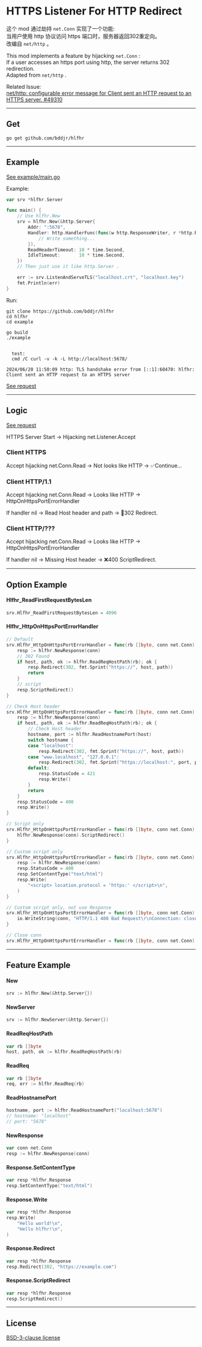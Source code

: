 # HTTPS Listener For HTTP Redirect

这个 mod 通过劫持 `net.Conn` 实现了一个功能:   
当用户使用 http 协议访问 https 端口时，服务器返回302重定向。  
改编自 `net/http` 。  

This mod implements a feature by hijacking `net.Conn` :  
If a user accesses an https port using http, the server returns 302 redirection.  
Adapted from `net/http` .  

Related Issue:  
[net/http: configurable error message for Client sent an HTTP request to an HTTPS server. #49310](https://github.com/golang/go/issues/49310)  


***
## Get
```
go get github.com/bddjr/hlfhr
```


***
## Example
[See example/main.go](example/main.go)  

Example:  
```go
var srv *hlfhr.Server

func main() {
	// Use hlfhr.New
	srv = hlfhr.New(&http.Server{
		Addr: ":5678",
		Handler: http.HandlerFunc(func(w http.ResponseWriter, r *http.Request) {
			// Write something...
		}),
		ReadHeaderTimeout: 10 * time.Second,
		IdleTimeout:       10 * time.Second,
	})
	// Then just use it like http.Server .

	err := srv.ListenAndServeTLS("localhost.crt", "localhost.key")
	fmt.Println(err)
}
```

Run:  
```
git clone https://github.com/bddjr/hlfhr
cd hlfhr
cd example

go build
./example
```

```

  test:
  cmd /C curl -v -k -L http://localhost:5678/

2024/06/20 11:50:09 http: TLS handshake error from [::1]:60470: hlfhr: Client sent an HTTP request to an HTTPS server
```

[See request](README_curl.md)  


***
## Logic

[See request](README_curl.md)  

HTTPS Server Start -> Hijacking net.Listener.Accept  

### Client HTTPS 
Accept hijacking net.Conn.Read -> Not looks like HTTP -> ✅Continue...  

### Client HTTP/1.1
Accept hijacking net.Conn.Read -> Looks like HTTP -> HttpOnHttpsPortErrorHandler

If handler nil -> Read Host header and path -> 🔄302 Redirect.  

### Client HTTP/???
Accept hijacking net.Conn.Read -> Looks like HTTP -> HttpOnHttpsPortErrorHandler

If handler nil -> Missing Host header -> ❌400 ScriptRedirect.  


***
## Option Example

#### Hlfhr_ReadFirstRequestBytesLen
```go
srv.Hlfhr_ReadFirstRequestBytesLen = 4096
```

#### Hlfhr_HttpOnHttpsPortErrorHandler
```go
// Default
srv.Hlfhr_HttpOnHttpsPortErrorHandler = func(rb []byte, conn net.Conn) {
	resp := hlfhr.NewResponse(conn)
	// 302 Found
	if host, path, ok := hlfhr.ReadReqHostPath(rb); ok {
		resp.Redirect(302, fmt.Sprint("https://", host, path))
		return
	}
	// script
	resp.ScriptRedirect()
}
```
```go
// Check Host header
srv.Hlfhr_HttpOnHttpsPortErrorHandler = func(rb []byte, conn net.Conn) {
	resp := hlfhr.NewResponse(conn)
	if host, path, ok := hlfhr.ReadReqHostPath(rb); ok {
		// Check Host header
		hostname, port := hlfhr.ReadHostnamePort(host)
		switch hostname {
		case "localhost":
			resp.Redirect(302, fmt.Sprint("https://", host, path))
		case "www.localhost", "127.0.0.1":
			resp.Redirect(302, fmt.Sprint("https://localhost:", port, path))
		default:
			resp.StatusCode = 421
			resp.Write()
		}
		return
	}
	resp.StatusCode = 400
	resp.Write()
}
```
```go
// Script only
srv.Hlfhr_HttpOnHttpsPortErrorHandler = func(rb []byte, conn net.Conn) {
	hlfhr.NewResponse(conn).ScriptRedirect()
}
```
```go
// Custom script only
srv.Hlfhr_HttpOnHttpsPortErrorHandler = func(rb []byte, conn net.Conn) {
	resp := hlfhr.NewResponse(conn)
	resp.StatusCode = 400
	resp.SetContentType("text/html")
	resp.Write(
		"<script> location.protocol = 'https:' </script>\n",
	)
}
```
```go
// Custom script only, not use Response
srv.Hlfhr_HttpOnHttpsPortErrorHandler = func(rb []byte, conn net.Conn) {
	io.WriteString(conn, "HTTP/1.1 400 Bad Request\r\nConnection: close\r\nContent-Type: text/html\r\n\r\n<script> location.protocol = 'https:' </script>\n")
}
```
```go
// Close conn
srv.Hlfhr_HttpOnHttpsPortErrorHandler = func(rb []byte, conn net.Conn) {}
```


***
## Feature Example

#### New  
```go
srv := hlfhr.New(&http.Server{})
```

#### NewServer  
```go
srv := hlfhr.NewServer(&http.Server{})
```

#### ReadReqHostPath
```go
var rb []byte
host, path, ok := hlfhr.ReadReqHostPath(rb)
```

#### ReadReq
```go
var rb []byte
req, err := hlfhr.ReadReq(rb)
```

#### ReadHostnamePort
```go
hostname, port := hlfhr.ReadHostnamePort("localhost:5678")
// hostname: "localhost"
// port: "5678"
```

#### NewResponse
```go
var conn net.Conn
resp := hlfhr.NewResponse(conn)
```

#### Response.SetContentType
```go
var resp *hlfhr.Response
resp.SetContentType("text/html")
```

#### Response.Write
```go
var resp *hlfhr.Response
resp.Write(
	"Hello world!\n",
	"Hello hlfhr!\n",
)
```

#### Response.Redirect
```go
var resp *hlfhr.Response
resp.Redirect(302, "https://example.com")
```

#### Response.ScriptRedirect
```go
var resp *hlfhr.Response
resp.ScriptRedirect()
```

***
## License
[BSD-3-clause license](LICENSE.txt)  
